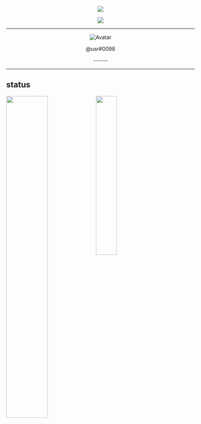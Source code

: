<p align="center">
  <a href="https://github.com/herluvhr">
    <img src="https://komarev.com/ghpvc/?username=uo2&color=blueviolet"/>
     </a>

<p align="center">
  <a href="https://discord.com/users/852672813878083635">
    <img src="https://lanyard-profile-readme.vercel.app/api/852672813878083635"/>
     </a>
</p>

------
<p align="center">  
  <img src="https://i.imgur.com/zbdJ5cX.gif" alt="Avatar">
</p>
<p align="center">
    @usr#0098
<p align="center">
------
  
-----------

## status
<img align="left" width="47%" src="https://github-readme-stats.vercel.app/api?username=uo2&show_icons=true&theme=tokyonight" />

<img align="left" width="33%" src="https://github-readme-stats.vercel.app/api/top-langs/?username=uo2&langs_count=3)](https://github.com/anuraghazra/github-readme-stats" />






